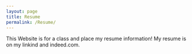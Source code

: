 ```yaml
---
layout: page
title: Resume
permalink: /Resume/
---
```

This Website is for a class and place my resume information!
My resume is on my linkind and indeed.com. 


